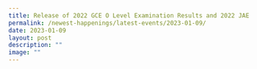 ```yaml
---
title: Release of 2022 GCE O Level Examination Results and 2022 JAE
permalink: /newest-happenings/latest-events/2023-01-09/
date: 2023-01-09
layout: post
description: ""
image: ""
---
```

